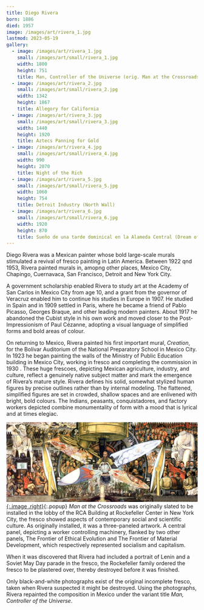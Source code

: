 ```yaml
---
title: Diego Rivera
born: 1886
died: 1957
image: /images/art/rivera_1.jpg
lastmod: 2023-05-19
gallery:
  - image: /images/art/rivera_1.jpg
    small: /images/art/small/rivera_1.jpg
    width: 1800
    height: 751
    title: Man, Controller of the Universe (orig. Man at the Crossroads)
  - image: /images/art/rivera_2.jpg
    small: /images/art/small/rivera_2.jpg
    width: 1342
    height: 1867
    title: Allegory for California
  - image: /images/art/rivera_3.jpg
    small: /images/art/small/rivera_3.jpg
    width: 1440
    height: 1920
    title: Aztecs Panning for Gold
  - image: /images/art/rivera_4.jpg
    small: /images/art/small/rivera_4.jpg
    width: 990
    height: 2070
    title: Night of the Rich
  - image: /images/art/rivera_5.jpg
    small: /images/art/small/rivera_5.jpg
    width: 1060
    height: 754
    title: Detroit Industry (North Wall)
  - image: /images/art/rivera_6.jpg
    small: /images/art/small/rivera_6.jpg
    width: 1920
    height: 870
    title: Sueño de una tarde dominical en la Alameda Central (Dream of a Sunday Afternoon at Alameda Central Park)
---
```


Diego Rivera was a Mexican painter whose bold large-scale murals stimulated a
revival of fresco painting in Latin America. Between 1922 qnd 1953, Rivera
painted murals in, amopng other places, Mexico City, Chapingo, Cuernavaca, San
Francisco, Detroit and New York City.

A government scholarship enabled Rivera to study art at the Academy of San
Carlos in Mexico City from age 10, and a grant from the governor of Veracruz
enabled him to continue his studies in Europe in 1907. He studied in Spain and
in 1909 settled in Paris, where he became a friend of Pablo Picasso, Georges
Braque, and other leading modern painters. About 1917 he abandoned the Cubist
style in his own work and moved closer to the Post-Impressionism of Paul
Cézanne, adopting a visual language of simplified forms and bold areas of
colour.

On returning to Mexico, Rivera painted his first important mural, _Creation_,
for the Bolívar Auditorium of the National Preparatory School in Mexico City.
In 1923 he began painting the walls of the Ministry of Public Education
building in Mexico City, working in fresco and completing the commission in
1930 . These huge frescoes, depicting Mexican agriculture, industry, and
culture, reflect a genuinely native subject matter and mark the emergence
of Rivera’s mature style. Rivera defines his solid, somewhat stylized human
figures by precise outlines rather than by internal modeling. The flattened,
simplified figures are set in crowded, shallow spaces and are enlivened with
bright, bold colours.  The Indians, peasants, conquistadores, and factory
workers depicted combine monumentality of form with a mood that is lyrical and
at times elegiac.

[![Man, Controller of the Universe (orig. Man at the Crossroads)](/images/art/rivera_1.jpg){:.image .right}](/images/art/rivera_1.jpg){:.popup}
_Man at the Crossroads_ was originally slated to be installed in the lobby of
the RCA Building at Rockefeller Center in New York City, the fresco showed
aspects of contemporary social and scientific culture. As originally installed,
it was a three-paneled artwork. A central panel, depicting a worker controlling
machinery, flanked by two other panels, The Frontier of Ethical Evolution and
The Frontier of Material Development, which respectively represented socialism
and capitalism. 

When it was discovered that Rivera had included a portrait of Lenin and a
Soviet May Day parade in the fresco, the Rockefeller family ordered the fresco
to be plastered over, thereby destroyed before it was finished.

Only black-and-white photographs exist of the original incomplete fresco, taken
when Rivera suspected it might be destroyed. Using the photographs, Rivera
repainted the composition in Mexico under the variant title _Man, Controller of
the Universe_.
